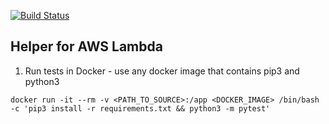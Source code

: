 [![Build Status](https://travis-ci.org/tkeech1/pylambda_helper.svg?branch=master)](https://travis-ci.org/tkeech1/pylambda_helper)

## Helper for AWS Lambda

1) Run tests in Docker - use any docker image that contains pip3 and python3
```
docker run -it --rm -v <PATH_TO_SOURCE>:/app <DOCKER_IMAGE> /bin/bash -c 'pip3 install -r requirements.txt && python3 -m pytest'
```
